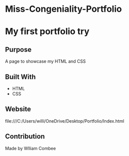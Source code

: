 # Miss-Congeniality-Portfolio
# My first portfolio try

## Purpose
A page to showcase my HTML and CSS

## Built With
* HTML
* CSS

## Website
file:///C:/Users/willi/OneDrive/Desktop/Portfolio/Index.html


## Contribution
Made by Wlliam Combee
